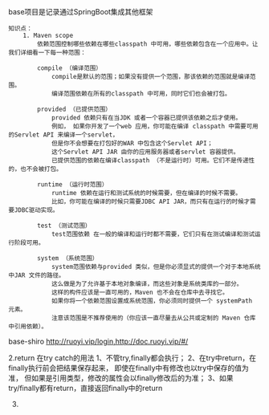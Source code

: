 base项目是记录通过SpringBoot集成其他框架
	
	知识点：
		1. Maven scope 
			依赖范围控制哪些依赖在哪些classpath 中可用，哪些依赖包含在一个应用中。让我们详细看一下每一种范围：
			
			compile （编译范围）
				compile是默认的范围；如果没有提供一个范围，那该依赖的范围就是编译范围。
				编译范围依赖在所有的classpath 中可用，同时它们也会被打包。
			
			provided （已提供范围）
				provided 依赖只有在当JDK 或者一个容器已提供该依赖之后才使用。
				例如， 如果你开发了一个web 应用，你可能在编译 classpath 中需要可用的Servlet API 来编译一个servlet，
				但是你不会想要在打包好的WAR 中包含这个Servlet API；
				这个Servlet API JAR 由你的应用服务器或者servlet 容器提供。
				已提供范围的依赖在编译classpath （不是运行时）可用。它们不是传递性的，也不会被打包。

			runtime （运行时范围）
				runtime 依赖在运行和测试系统的时候需要，但在编译的时候不需要。
				比如，你可能在编译的时候只需要JDBC API JAR，而只有在运行的时候才需要JDBC驱动实现。

			test （测试范围）
				test范围依赖 在一般的编译和运行时都不需要，它们只有在测试编译和测试运行阶段可用。

			system （系统范围）
				system范围依赖与provided 类似，但是你必须显式的提供一个对于本地系统中JAR 文件的路径。
				这么做是为了允许基于本地对象编译，而这些对象是系统类库的一部分。
				这样的构件应该是一直可用的，Maven 也不会在仓库中去寻找它。
				如果你将一个依赖范围设置成系统范围，你必须同时提供一个 systemPath 元素。
				注意该范围是不推荐使用的（你应该一直尽量去从公共或定制的 Maven 仓库中引用依赖）。

base-shiro  http://ruoyi.vip/login,http://doc.ruoyi.vip/#/

2.return 在try catch的用法
   1、不管try,finally都会执行；
   2、在try中return，在finally执行前会把结果保存起来，
       即使在finally中有修改也以try中保存的值为准，
       但如果是引用类型，修改的属性会以finally修改后的为准；
   3、如果try/finally都有return，直接返回finally中的return
   
3.
        